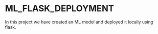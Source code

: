 # ML_FLASK_DEPLOYMENT
In this project we have created an ML model and deployed it locally using flask.
